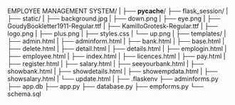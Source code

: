 EMPLOYEE MANAGEMENT SYSTEM/
|
├── __pycache__/
├── flask_session/
|
├── static/
|   ├── background.jpg
|   ├── down.png
|   ├── eye.png
|   ├── GoudyBookletter1911-Regular.ttf
|   ├── KamilloGrotesk-Regular.ttf
|   ├── logo.png
|   ├── plus.png
|   ├── styles.css
|   └── up.png
|
├── templates/
|   ├── admin.html
|   ├── adminform.html
|   ├── bank.html
|   ├── base.html
|   ├── delete.html
|   ├── detail.html
|   ├── details.html
|   ├── emplogin.html
|   ├── employee.html
|   ├── index.html
|   ├── licences.html
|   ├── pay.html
|   ├── register.html
|   ├── salary.html
|   ├── seeyourbank.html
|   ├── showbank.html
|   ├── showdetails.html
|   ├── showempdata.html
|   ├── showsalary.html
|   └── update.html
|
├── .flaskenv
├── adminforms.py
├── app.db
├── app.py
├── database.py
├── empforms.py
└── schema.sql

